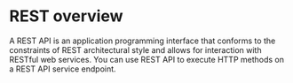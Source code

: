 # REST overview

A REST API is an application programming interface that conforms to the constraints of REST architectural style and allows for interaction with RESTful web services. You can use REST API to execute HTTP methods on a REST API service endpoint.



